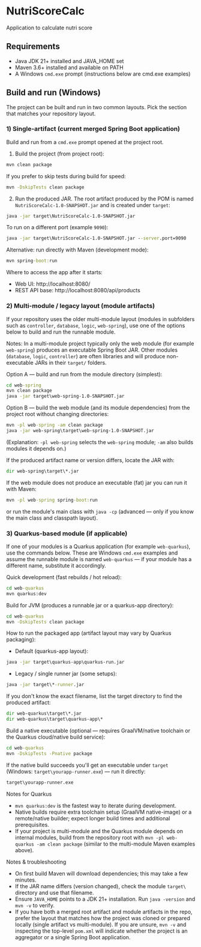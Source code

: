 # NutriScoreCalc
Application to calculate nutri score

## Requirements
- Java JDK 21+ installed and JAVA_HOME set
- Maven 3.6+ installed and available on PATH
- A Windows `cmd.exe` prompt (instructions below are cmd.exe examples)

## Build and run (Windows)
The project can be built and run in two common layouts. Pick the section that matches your repository layout.

### 1) Single-artifact (current merged Spring Boot application)
Build and run from a `cmd.exe` prompt opened at the project root.

1) Build the project (from project root):

```cmd
mvn clean package
```

If you prefer to skip tests during build for speed:

```cmd
mvn -DskipTests clean package
```

2) Run the produced JAR. The root artifact produced by the POM is named `NutriScoreCalc-1.0-SNAPSHOT.jar` and is created under `target`:

```cmd
java -jar target\NutriScoreCalc-1.0-SNAPSHOT.jar
```

To run on a different port (example `9090`):

```cmd
java -jar target\NutriScoreCalc-1.0-SNAPSHOT.jar --server.port=9090
```

Alternative: run directly with Maven (development mode):

```cmd
mvn spring-boot:run
```

Where to access the app after it starts:
- Web UI: http://localhost:8080/
- REST API base: http://localhost:8080/api/products


### 2) Multi-module / legacy layout (module artifacts)
If your repository uses the older multi-module layout (modules in subfolders such as `controller`, `database`, `logic`, `web-spring`), use one of the options below to build and run the runnable module.

Notes: In a multi-module project typically only the web module (for example `web-spring`) produces an executable Spring Boot JAR. Other modules (`database`, `logic`, `controller`) are often libraries and will produce non-executable JARs in their `target/` folders.

Option A — build and run from the module directory (simplest):

```cmd
cd web-spring
mvn clean package
java -jar target\web-spring-1.0-SNAPSHOT.jar
```

Option B — build the web module (and its module dependencies) from the project root without changing directories:

```cmd
mvn -pl web-spring -am clean package
java -jar web-spring\target\web-spring-1.0-SNAPSHOT.jar
```

(Explanation: `-pl web-spring` selects the `web-spring` module; `-am` also builds modules it depends on.)

If the produced artifact name or version differs, locate the JAR with:

```cmd
dir web-spring\target\*.jar
```

If the web module does not produce an executable (fat) jar you can run it with Maven:

```cmd
mvn -pl web-spring spring-boot:run
```

or run the module's main class with `java -cp` (advanced — only if you know the main class and classpath layout).


### 3) Quarkus-based module (if applicable)
If one of your modules is a Quarkus application (for example `web-quarkus`), use the commands below. These are Windows `cmd.exe` examples and assume the runnable module is named `web-quarkus` — if your module has a different name, substitute it accordingly.

Quick development (fast rebuilds / hot reload):

```cmd
cd web-quarkus
mvn quarkus:dev
```

Build for JVM (produces a runnable jar or a quarkus-app directory):

```cmd
cd web-quarkus
mvn -DskipTests clean package
```

How to run the packaged app (artifact layout may vary by Quarkus packaging):
- Default (quarkus-app layout):

```cmd
java -jar target\quarkus-app\quarkus-run.jar
```

- Legacy / single runner jar (some setups):

```cmd
java -jar target\*-runner.jar
```

If you don't know the exact filename, list the target directory to find the produced artifact:

```cmd
dir web-quarkus\target\*.jar
dir web-quarkus\target\quarkus-app\*
```

Build a native executable (optional — requires GraalVM/native toolchain or the Quarkus cloud/native build service):

```cmd
cd web-quarkus
mvn -DskipTests -Pnative package
```

If the native build succeeds you'll get an executable under `target` (Windows: `target\yourapp-runner.exe`) — run it directly:

```cmd
target\yourapp-runner.exe
```

Notes for Quarkus
- `mvn quarkus:dev` is the fastest way to iterate during development.
- Native builds require extra toolchain setup (GraalVM native-image) or a remote/native builder; expect longer build times and additional prerequisites.
- If your project is multi-module and the Quarkus module depends on internal modules, build from the repository root with `mvn -pl web-quarkus -am clean package` (similar to the multi-module Maven examples above).

Notes & troubleshooting
- On first build Maven will download dependencies; this may take a few minutes.
- If the JAR name differs (version changed), check the module `target\` directory and use that filename.
- Ensure `JAVA_HOME` points to a JDK 21+ installation. Run `java -version` and `mvn -v` to verify.
- If you have both a merged root artifact and module artifacts in the repo, prefer the layout that matches how the project was cloned or prepared locally (single artifact vs multi-module). If you are unsure, `mvn -v` and inspecting the top-level `pom.xml` will indicate whether the project is an aggregator or a single Spring Boot application.

